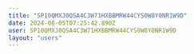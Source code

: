 ```yaml
---
title: "SP10QMXJ0QSA4C3W71HXBBMRW44CYS0W8Y0NR1W9D"
date: 2024-08-05T07:25:42.890Z
user: SP10QMXJ0QSA4C3W71HXBBMRW44CYS0W8Y0NR1W9D
layout: "users"
---
```

    